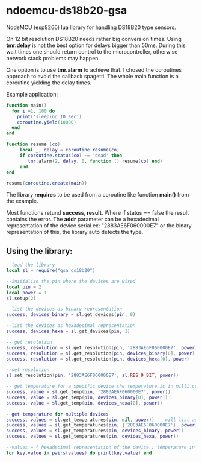 # ndoemcu-ds18b20-gsa

NodeMCU (esp8266) lua library for handling  DS18B20 type sensors.


On 12 bit resolution DS18B20 needs rather big conversion times. Using **tmr.delay** is not the best option for delays bigger than 50ms. During this wait times one should return control to the microcontroller, otherwise network stack problems may happen.

One option is to use **tmr.alarm** to achieve that. I chosed the coroutines approach to avoid the callback spagetti. The whole main function is a coroutine yielding the delay times.

Example application:

```lua
function main()
  for i =1, 100 do
    print('sleeping 10 sec')
    coroutine.yield(10000)
  end
end

function resume (co)
     local _, delay = coroutine.resume(co)     
     if coroutine.status(co) ~= 'dead' then
        tmr.alarm(2, delay, 0, function () resume(co) end)
     end
end

resume(coroutine.create(main))
```

The library **requires** to be used from a coroutine like function **main()** from the example. 

Most functions retund **success, result**. Where if status == false the result contains the error.
The **addr** parameter can be a hexadecimal representation of the device serial ex: "2883AE6F060000E7" or the binary representation of this, the library auto detects the type.

Using the library:
------------------

```lua
--load the library
local sl = require("gsa_ds18b20")

--initialize the pin where the devices are wired
local pin = 2
local power = 1
sl.setup(2)

--list the devices as binary representation
success, devices_binary = sl.get_devices(pin, 0)

--list the devices as hexadecimal representation
success, devices_hexa = sl.get_devices(pin, 1)

-- get resolution
success, resolution = sl.get_resolution(pin, '2883AE6F060000E7', power)
success, resolution = sl.get_resolution(pin, devices_binary[0], power)
success, resolution = sl.get_resolution(pin, devices_hexa[0], power)

--set resolution
sl.set_resolution(pin, '2883AE6F060000E7', sl.RES_9_BIT, power))

-- get temperature for a specific device the temperature is in milli celsius
success, value = sl.get_temp(pin, '2883AE6F060000E7', power))
success, value = sl.get_temp(pin, devices_binary[0], power))
success, value = sl.get_temp(pin, devices_hexa[0], power))

- get temperature for multiple devices
success, values = sl.get_temperatures(pin, nil, power)) -- will list automatically call get_devices
success, values = sl.get_temperatures(pin, {'2883AE6F060000E7'}, power))
success, values = sl.get_temperatures(pin, devices_binary, power))
success, values = sl.get_temperatures(pin, devices_hexa, power))

--values = { hexadecimal representation of the device : temperature in milli celsius}
for key,value in pairs(values) do print(key,value) end




     

